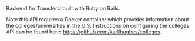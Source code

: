Backend for TransferU built with Ruby on Rails. <br />

Note this API requires a Docker container which provides information about the colleges/universities in the U.S.  Instructions on configuring the colleges API can be found here: https://github.com/karllhughes/colleges.
